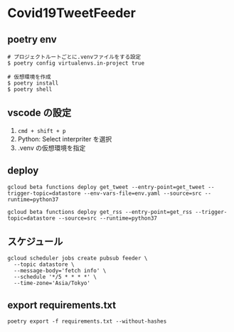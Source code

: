 # Covid19TweetFeeder

## poetry env

```
# プロジェクトルートごとに.venvファイルをする設定
$ poetry config virtualenvs.in-project true

# 仮想環境を作成
$ poetry install
$ poetry shell
```

## vscode の設定

1. `cmd + shift + p`
2. Python: Select interpriter を選択
3. .venv の仮想環境を指定

## deploy

```get_tweet
gcloud beta functions deploy get_tweet --entry-point=get_tweet --trigger-topic=datastore --env-vars-file=env.yaml --source=src --runtime=python37
```

```get_rss
gcloud beta functions deploy get_rss --entry-point=get_rss --trigger-topic=datastore --source=src --runtime=python37
```

## スケジュール

```
gcloud scheduler jobs create pubsub feeder \
  --topic datastore \
  --message-body='fetch info' \
  --schedule '*/5 * * * *' \
  --time-zone='Asia/Tokyo'
```

## export requirements.txt

```
poetry export -f requirements.txt --without-hashes
```
